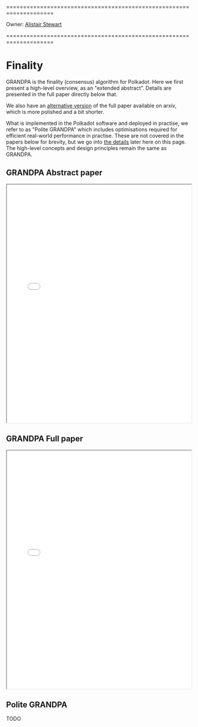 ====================================================================

Owner: [Alistair Stewart](/team_members/alistair.html)

====================================================================

# Finality

GRANDPA is the finality (consensus) algorithm for Polkadot. Here we first
present a high-level overview, as an "extended abstract". Details are presented
in the full paper directly below that.

We also have an [alternative version](https://arxiv.org/abs/2007.01560) of the
full paper available on arxiv, which is more polished and a bit shorter.

What is implemented in the Polkadot software and deployed in practise, we refer
to as "Polite GRANDPA" which includes optimisations required for efficient
real-world performance in practise. These are not covered in the papers below
for brevity, but we go into [the details](#polite-grandpa) later here on this
page. The high-level concepts and design principles remain the same as GRANDPA.

## GRANDPA Abstract paper
<iframe src="../_static/pdfview/viewer.html?file=../pdf/GRANDPAabstract.pdf" width="100%" height="650em"></iframe>

## GRANDPA Full paper
<iframe src="../_static/pdfview/viewer.html?file=../pdf/grandpa.pdf" width="100%" height="650em"></iframe>

## Polite GRANDPA

TODO
